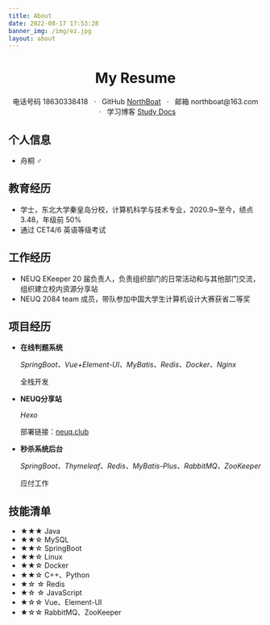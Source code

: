 ```yaml
---
title: About
date: 2022-08-17 17:53:28
banner_img: /img/ez.jpg
layout: about
---
```


<center>
     <h1>My Resume</h1>
     <div>
         <span>
             电话号码
             18630338418
         </span>
         &nbsp;&nbsp;·&nbsp;&nbsp;
         <span>
             GitHub
             <a href="https://github.com/NorthBoat">NorthBoat</a>
         </span>
         &nbsp;&nbsp;·&nbsp;&nbsp;
         <span>
             邮箱
             northboat@163.com
         </span>
         &nbsp;&nbsp;·&nbsp;&nbsp;
         <span>
             学习博客
             <a href="https://northboat-docs.netlify.app">Study Docs</a>
         </span>
     </div>
</center>


## 个人信息

- 舟桐 ♂

## 教育经历

- 学士，东北大学秦皇岛分校，计算机科学与技术专业，2020.9~至今，绩点 3.48，年级前 50%
- 通过 CET4/6 英语等级考试

## 工作经历

- NEUQ EKeeper 20 届负责人，负责组织部门的日常活动和与其他部门交流，组织建立校内资源分享站
- NEUQ 2084 team 成员，带队参加中国大学生计算机设计大赛获省二等奖

##  项目经历

- **在线判题系统**
  
  *SpringBoot、Vue+Element-UI、MyBatis、Redis、Docker、Nginx*
  
  全栈开发

- **NEUQ分享站**
  
  *Hexo*
  
  部署链接：[neuq.club](www.neuq.club)

- **秒杀系统后台**
  
  *SpringBoot、Thymeleaf、Redis、MyBatis-Plus、RabbitMQ、ZooKeeper*
  
  应付工作

## 技能清单

- ★★★ Java
- ★★☆  MySQL
- ★★☆ SpringBoot
- ★★☆ Linux
- ★★☆ Docker
- ★★☆ C++、Python
- ★☆ ☆  Redis
- ★☆ ☆ JavaScript
- ★☆☆  Vue、Element-UI
- ★☆☆ RabbitMQ、ZooKeeper

